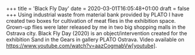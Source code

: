 +++
title = 'Black Fly Day'
date = 2020-03-01T16:05:48+01:00
draft = false
+++
Using industrial waste from material bank provided by PLATO I have created two boxes for cultivation of meat flies in the exhibition space.
Grown-up flies were later released by me in two big shopping malls in the Ostrava city.
Black Fly Day (2020) is an object/intervention created for the exhibition Sand in the Gears in gallery PLATO Ostrava.
Video available on https://www.youtube.com/watch?v=aazCogmabVw[youtube].

